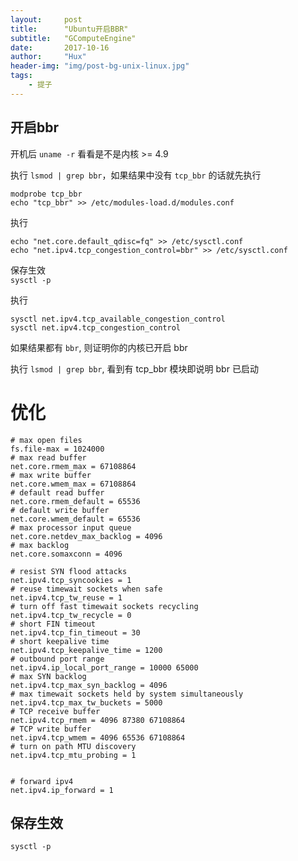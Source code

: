 ```yaml
---
layout:     post
title:      "Ubuntu开启BBR"
subtitle:   "GComputeEngine"
date:       2017-10-16
author:     "Hux"
header-img: "img/post-bg-unix-linux.jpg"
tags:
    - 提子
---
```



## 开启bbr

开机后 `uname -r` 看看是不是内核 >= 4.9

执行 `lsmod | grep bbr`，如果结果中没有 `tcp_bbr` 的话就先执行

```
modprobe tcp_bbr
echo "tcp_bbr" >> /etc/modules-load.d/modules.conf
```

执行

```
echo "net.core.default_qdisc=fq" >> /etc/sysctl.conf
echo "net.ipv4.tcp_congestion_control=bbr" >> /etc/sysctl.conf
```

保存生效  
`sysctl -p`

执行

```
sysctl net.ipv4.tcp_available_congestion_control
sysctl net.ipv4.tcp_congestion_control
```

如果结果都有 `bbr`, 则证明你的内核已开启 bbr

执行 `lsmod | grep bbr`, 看到有 tcp_bbr 模块即说明 bbr 已启动

# 优化

```
# max open files
fs.file-max = 1024000
# max read buffer
net.core.rmem_max = 67108864
# max write buffer
net.core.wmem_max = 67108864
# default read buffer
net.core.rmem_default = 65536
# default write buffer
net.core.wmem_default = 65536
# max processor input queue
net.core.netdev_max_backlog = 4096
# max backlog
net.core.somaxconn = 4096

# resist SYN flood attacks
net.ipv4.tcp_syncookies = 1
# reuse timewait sockets when safe
net.ipv4.tcp_tw_reuse = 1
# turn off fast timewait sockets recycling
net.ipv4.tcp_tw_recycle = 0
# short FIN timeout
net.ipv4.tcp_fin_timeout = 30
# short keepalive time
net.ipv4.tcp_keepalive_time = 1200
# outbound port range
net.ipv4.ip_local_port_range = 10000 65000
# max SYN backlog
net.ipv4.tcp_max_syn_backlog = 4096
# max timewait sockets held by system simultaneously
net.ipv4.tcp_max_tw_buckets = 5000
# TCP receive buffer
net.ipv4.tcp_rmem = 4096 87380 67108864
# TCP write buffer
net.ipv4.tcp_wmem = 4096 65536 67108864
# turn on path MTU discovery
net.ipv4.tcp_mtu_probing = 1


# forward ipv4
net.ipv4.ip_forward = 1

```

## 保存生效

```
sysctl -p

```
